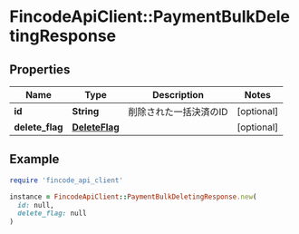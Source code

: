 # FincodeApiClient::PaymentBulkDeletingResponse

## Properties

| Name | Type | Description | Notes |
| ---- | ---- | ----------- | ----- |
| **id** | **String** | 削除された一括決済のID | [optional] |
| **delete_flag** | [**DeleteFlag**](DeleteFlag.md) |  | [optional] |

## Example

```ruby
require 'fincode_api_client'

instance = FincodeApiClient::PaymentBulkDeletingResponse.new(
  id: null,
  delete_flag: null
)
```

